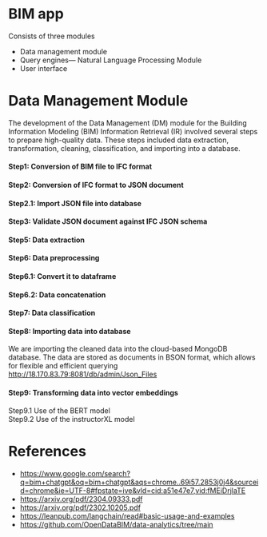 # BIM app
Consists of three modules<br>
* Data management module<br>
* Query engines— Natural Language Processing Module <br>
* User interface<br>

# Data Management Module
The development of the Data Management (DM) module for the Building Information Modeling (BIM) Information Retrieval (IR) involved several steps to prepare high-quality data. These steps included data extraction, transformation, cleaning, classification, and importing into a database.<br>
#### Step1: Conversion of BIM file to IFC format<br>
#### Step2: Conversion of IFC format to JSON document<br>
#### Step2.1: Import JSON file into database<br>
#### Step3: Validate JSON document against IFC JSON schema<br>
#### Step5: Data extraction<br>
#### Step6: Data preprocessing<br>
#### Step6.1: Convert it to dataframe
#### Step6.2: Data concatenation
#### Step7: Data classification<br>
#### Step8: Importing data into database<br>
We are importing the cleaned data into the cloud-based MongoDB database. The data are stored as documents in BSON format, which allows
for flexible and efficient querying <br>
http://18.170.83.79:8081/db/admin/Json_Files<br>
#### Step9: Transforming data into vector embeddings<br>
Step9.1 Use of the BERT model<br>
Step9.2 Use of the instructorXL model<br>




# References
* https://www.google.com/search?q=bim+chatgpt&oq=bim+chatgpt&aqs=chrome..69i57.2853j0j4&sourceid=chrome&ie=UTF-8#fpstate=ive&vld=cid:a51e47e7,vid:fMEiDrjlaTE
* https://arxiv.org/pdf/2304.09333.pdf
* https://arxiv.org/pdf/2302.10205.pdf
* https://leanpub.com/langchain/read#basic-usage-and-examples
* https://github.com/OpenDataBIM/data-analytics/tree/main
